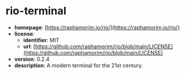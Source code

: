 # rio-terminal

- **homepage**: [https://raphamorim.io/rio/](https://raphamorim.io/rio/)
- **license**:
  - **identifier**: MIT
  - **url**: [https://github.com/raphamorim/rio/blob/main/LICENSE](https://github.com/raphamorim/rio/blob/main/LICENSE)
- **version**: 0.2.4
- **description**: A modern terminal for the 21st century.

